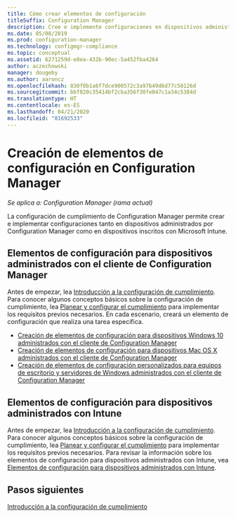 ```yaml
---
title: Cómo crear elementos de configuración
titleSuffix: Configuration Manager
description: Cree e implemente configuraciones en dispositivos administrados por Configuration Manager e inscritos con Microsoft Intune.
ms.date: 05/08/2019
ms.prod: configuration-manager
ms.technology: configmgr-compliance
ms.topic: conceptual
ms.assetid: 6271259d-e0ea-432b-90ec-5a452fba4264
author: aczechowski
manager: dougeby
ms.author: aaroncz
ms.openlocfilehash: 830f0b1a6f7dce900572c3a97b49d6d77c50126d
ms.sourcegitcommit: bbf820c35414bf2cba356f30fe047c1a34c5384d
ms.translationtype: HT
ms.contentlocale: es-ES
ms.lasthandoff: 04/21/2020
ms.locfileid: "81692533"
---
```

# <a name="create-configuration-items-in-configuration-manager"></a>Creación de elementos de configuración en Configuration Manager

*Se aplica a: Configuration Manager (rama actual)*

La configuración de cumplimiento de Configuration Manager permite crear e implementar configuraciones tanto en dispositivos administrados por Configuration Manager como en dispositivos inscritos con Microsoft Intune.

## <a name="configuration-items-for-devices-managed-with-the-configuration-manager-client"></a>Elementos de configuración para dispositivos administrados con el cliente de Configuration Manager

Antes de empezar, lea [Introducción a la configuración de cumplimiento](../../compliance/get-started/get-started-with-compliance-settings.md). Para conocer algunos conceptos básicos sobre la configuración de cumplimiento, lea [Planear y configurar el cumplimiento](../../compliance/plan-design/plan-for-and-configure-compliance-settings.md) para implementar los requisitos previos necesarios. En cada escenario, creará un elemento de configuración que realiza una tarea específica.

- [Creación de elementos de configuración para dispositivos Windows 10 administrados con el cliente de Configuration Manager](../../compliance/deploy-use/create-configuration-items-for-windows-10-devices-managed-with-the-client.md)
- [Creación de elementos de configuración para dispositivos Mac OS X administrados con el cliente de Configuration Manager](../../compliance/deploy-use/create-configuration-items-for-mac-os-x-devices-managed-with-the-client.md)
- [Creación de elementos de configuración personalizados para equipos de escritorio y servidores de Windows administrados con el cliente de Configuration Manager](../../compliance/deploy-use/create-custom-configuration-items-for-windows-desktop-and-server-computers-managed-with-the-client.md)

## <a name="configuration-items-for-devices-managed-with-intune"></a>Elementos de configuración para dispositivos administrados con Intune

Antes de empezar, lea [Introducción a la configuración de cumplimiento](../../compliance/get-started/get-started-with-compliance-settings.md). Para conocer algunos conceptos básicos sobre la configuración de cumplimiento, lea [Planear y configurar el cumplimiento](../../compliance/plan-design/plan-for-and-configure-compliance-settings.md) para implementar los requisitos previos necesarios. Para revisar la información sobre los elementos de configuración para dispositivos administrados con Intune, vea [Elementos de configuración para dispositivos administrados con Intune](../../mdm/understand/what-happened-to-hybrid.md).

## <a name="next-steps"></a>Pasos siguientes

[Introducción a la configuración de cumplimiento](../../compliance/get-started/get-started-with-compliance-settings.md)
